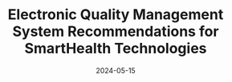 ---
title: Electronic Quality Management System Recommendations for SmartHealth Technologies
summary: This is a technical recommendation report for SmartHealth Technologies, a fictional company looking to adopt an eQMS system.
date: 2024-05-15

image:
    preview_only: true
---